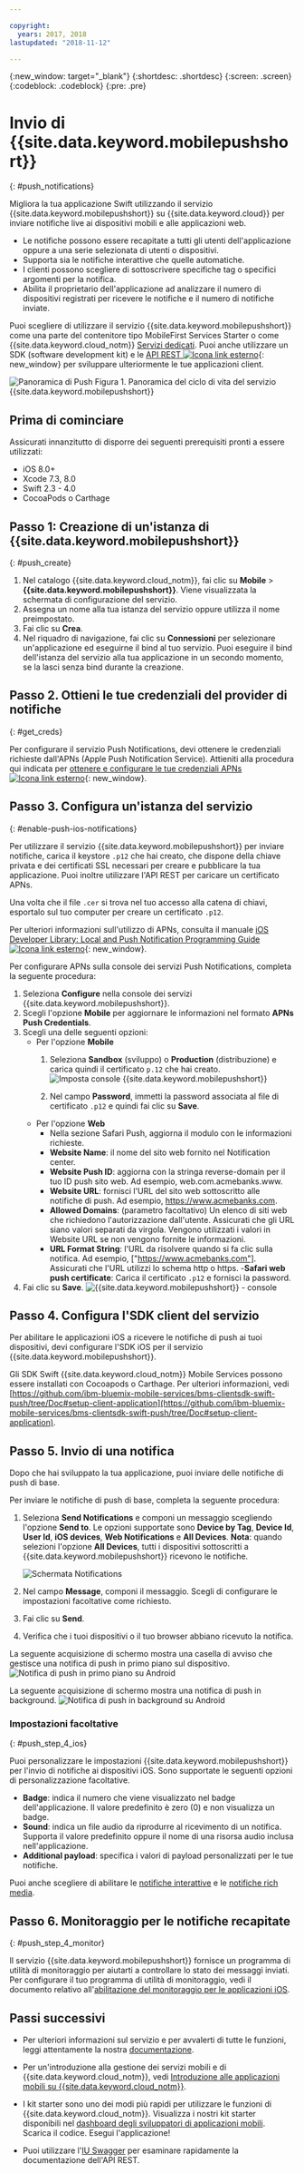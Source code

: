 ```yaml
---

copyright:
  years: 2017, 2018
lastupdated: "2018-11-12"

---
```

{:new_window: target="_blank"}
{:shortdesc: .shortdesc}
{:screen: .screen}
{:codeblock: .codeblock}
{:pre: .pre}

# Invio di {{site.data.keyword.mobilepushshort}}
{: #push_notifications}

Migliora la tua applicazione Swift utilizzando il servizio {{site.data.keyword.mobilepushshort}} su {{site.data.keyword.cloud}} per inviare notifiche live ai dispositivi mobili e alle applicazioni web.

 - Le notifiche possono essere recapitate a tutti gli utenti dell'applicazione oppure a una serie selezionata di utenti o dispositivi.
 - Supporta sia le notifiche interattive che quelle automatiche.
 - I clienti possono scegliere di sottoscrivere specifiche tag o specifici argomenti per la notifica.
 - Abilita il proprietario dell'applicazione ad analizzare il numero di dispositivi registrati per ricevere le notifiche e il numero di notifiche inviate.

Puoi scegliere di utilizzare il servizio {{site.data.keyword.mobilepushshort}} come una parte del contenitore tipo MobileFirst Services Starter o come {{site.data.keyword.cloud_notm}} [Servizi dedicati](/docs/dedicated/index.html). Puoi anche utilizzare un SDK (software development kit) e le [API REST ![Icona link esterno](../../icons/launch-glyph.svg "Icona link esterno")](https://mobile.{DomainName}/imfpush/){: new_window} per sviluppare ulteriormente le tue applicazioni client.

![Panoramica di Push](images/push_notification_lifecycle.jpg) Figura 1. Panoramica del ciclo di vita del servizio {{site.data.keyword.mobilepushshort}}

## Prima di cominciare

Assicurati innanzitutto di disporre dei seguenti prerequisiti pronti a essere utilizzati:

 - iOS 8.0+
 - Xcode 7.3, 8.0
 - Swift 2.3 - 4.0
 - CocoaPods o Carthage

## Passo 1: Creazione di un'istanza di {{site.data.keyword.mobilepushshort}}
{: #push_create}

1. Nel catalogo {{site.data.keyword.cloud_notm}}, fai clic su **Mobile** > **{{site.data.keyword.mobilepushshort}}**. Viene visualizzata la schermata di configurazione del servizio.
2. Assegna un nome alla tua istanza del servizio oppure utilizza il nome preimpostato.
3. Fai clic su **Crea**.
4. Nel riquadro di navigazione, fai clic su **Connessioni** per selezionare un'applicazione ed eseguirne il bind al tuo servizio. Puoi eseguire il bind dell'istanza del servizio alla tua applicazione in un secondo momento, se la lasci senza bind durante la creazione.


## Passo 2. Ottieni le tue credenziali del provider di notifiche
{: #get_creds}

Per configurare il servizio Push Notifications, devi ottenere le credenziali richieste dall'APNs (Apple Push Notification Service). Attieniti alla procedura qui indicata per [ottenere e configurare le tue credenziali APNs ![Icona link esterno](../../icons/launch-glyph.svg "Icona link esterno")](https://console.bluemix.net/docs/services/mobilepush/push_step_1.html#push_step_1_ios){: new_window}.


## Passo 3. Configura un'istanza del servizio
{: #enable-push-ios-notifications}

Per utilizzare il servizio {{site.data.keyword.mobilepushshort}} per inviare notifiche, carica il keystore `.p12` che hai creato, che dispone della chiave privata e dei certificati SSL necessari per creare e pubblicare la tua applicazione. Puoi inoltre utilizzare l'API REST per caricare un certificato APNs.

Una volta che il file `.cer` si trova nel tuo accesso alla catena di chiavi, esportalo sul tuo computer per creare un certificato `.p12`.

Per ulteriori informazioni sull'utilizzo di APNs, consulta il manuale [iOS Developer Library: Local and Push Notification Programming Guide ![Icona link esterno](../../icons/launch-glyph.svg "Icona link esterno")](https://developer.apple.com/library/content/documentation/NetworkingInternet/Conceptual/RemoteNotificationsPG/APNSOverview.html#//apple_ref/doc/uid/TP40008194-CH8-SW1){: new_window}.

Per configurare APNs sulla console dei servizi Push Notifications, completa la seguente procedura:

1. Seleziona **Configure** nella console dei servizi {{site.data.keyword.mobilepushshort}}.
2. Scegli l'opzione **Mobile** per aggiornare le informazioni nel formato **APNs Push Credentials**.
3. Scegli una delle seguenti opzioni:
	- Per l'opzione **Mobile**
		1. Seleziona **Sandbox** (sviluppo) o **Production** (distribuzione) e carica quindi il certificato `p.12` che hai creato.
		  ![Imposta console {{site.data.keyword.mobilepushshort}}](images/wizard.jpg)

		2. Nel campo **Password**, immetti la password associata al file di certificato `.p12` e quindi fai clic su **Save**.
	- Per l'opzione **Web**
		- Nella sezione Safari Push, aggiorna il modulo con le informazioni richieste.
		- **Website Name**: il nome del sito web fornito nel Notification center.
		- **Website Push ID**: aggiorna con la stringa reverse-domain per il tuo ID push sito web. Ad esempio, web.com.acmebanks.www.
		- **Website URL**: fornisci l'URL del sito web sottoscritto alle notifiche di push. Ad esempio, https://www.acmebanks.com.
		- **Allowed Domains**: (parametro facoltativo) Un elenco di siti web che richiedono l'autorizzazione dall'utente. Assicurati che gli URL siano valori separati da virgola. Vengono utilizzati i valori in Website URL se non vengono fornite le informazioni.
		- **URL Format String**: l'URL da risolvere quando si fa clic sulla notifica. Ad esempio, ["https://www.acmebanks.com"]. Assicurati che l'URL utilizzi lo schema http o https.
		-**Safari web push certificate**: Carica il certificato `.p12` e fornisci la password.
4. Fai clic su **Save**.
	![{{site.data.keyword.mobilepushshort}} - console](images/push_configure_safari.jpg)

## Passo 4. Configura l'SDK client del servizio

Per abilitare le applicazioni iOS a ricevere le notifiche di push ai tuoi dispositivi, devi configurare l'SDK iOS per il servizio {{site.data.keyword.mobilepushshort}}.

Gli SDK Swift {{site.data.keyword.cloud_notm}} Mobile Services possono essere installati con Cocoapods o Carthage. Per ulteriori informazioni, vedi [https://github.com/ibm-bluemix-mobile-services/bms-clientsdk-swift-push/tree/Doc#setup-client-application](https://github.com/ibm-bluemix-mobile-services/bms-clientsdk-swift-push/tree/Doc#setup-client-application).


## Passo 5. Invio di una notifica

Dopo che hai sviluppato la tua applicazione, puoi inviare delle notifiche di push di base.

Per inviare le notifiche di push di base, completa la seguente procedura:

1. Seleziona **Send Notifications** e componi un messaggio scegliendo l'opzione **Send to**. Le opzioni supportate sono **Device by Tag**, **Device Id**, **User Id**, **iOS devices**, **Web Notifications** e **All Devices**.
**Nota**: quando selezioni l'opzione **All Devices**, tutti i dispositivi sottoscritti a {{site.data.keyword.mobilepushshort}} ricevono le notifiche.

	![Schermata Notifications](images/tag_notification.jpg)

2. Nel campo **Message**, componi il messaggio. Scegli di configurare le impostazioni facoltative come richiesto.
3. Fai clic su **Send**.
3. Verifica che i tuoi dispositivi o il tuo browser abbiano ricevuto la notifica.

La seguente acquisizione di schermo mostra una casella di avviso che gestisce una notifica di push in primo piano sul dispositivo.
	![Notifica di push in primo piano su Android](images/Android_Screenshot.jpg)

La seguente acquisizione di schermo mostra una notifica di push in background.
	![Notifica di push in background su Android](images/background.png)

### Impostazioni facoltative
{: #push_step_4_ios}

Puoi personalizzare le impostazioni {{site.data.keyword.mobilepushshort}} per l'invio di notifiche ai dispositivi iOS. Sono supportate le seguenti opzioni di personalizzazione facoltative.

- **Badge**:  indica il numero che viene visualizzato nel badge dell'applicazione. Il valore predefinito è zero (0) e non visualizza un badge.
- **Sound**: indica un file audio da riprodurre al ricevimento di un notifica. Supporta il valore predefinito oppure il nome di una risorsa audio inclusa nell'applicazione.
- **Additional payload**: specifica i valori di payload personalizzati per le tue notifiche.

Puoi anche scegliere di abilitare le [notifiche interattive](https://github.com/ibm-bluemix-mobile-services/bms-clientsdk-swift-push/tree/Doc#interactive-notifications) e le [notifiche rich media](https://github.com/ibm-bluemix-mobile-services/bms-clientsdk-swift-push/tree/Doc#enabling-rich-media-notifications).

## Passo 6. Monitoraggio per le notifiche recapitate
{: #push_step_4_monitor}

Il servizio {{site.data.keyword.mobilepushshort}} fornisce un programma di utilità di monitoraggio per aiutarti a controllare lo stato dei messaggi inviati. Per configurare il tuo programma di utilità di monitoraggio, vedi il documento relativo all'[abilitazione del monitoraggio per le applicazioni iOS](https://github.com/ibm-bluemix-mobile-services/bms-clientsdk-swift-push/tree/Doc#enable-monitoring).

## Passi successivi

 - Per ulteriori informazioni sul servizio e per avvalerti di tutte le funzioni, leggi attentamente la nostra [documentazione](/docs/services/mobilepush/c_overview_push.html#overview-push).

 - Per un'introduzione alla gestione dei servizi mobili e di {{site.data.keyword.cloud_notm}}, vedi [Introduzione alle applicazioni mobili su {{site.data.keyword.cloud_notm}}](/docs/services/mobile/index.html).

 - I kit starter sono uno dei modi più rapidi per utilizzare le funzioni di {{site.data.keyword.cloud_notm}}. Visualizza i nostri kit starter disponibili nel [dashboard degli sviluppatori di applicazioni mobili](https://console.bluemix.net/developer/mobile/dashboard). Scarica il codice. Esegui l'applicazione!

 - Puoi utilizzare l'[IU Swagger](https://mobile.ng.bluemix.net/imfpush/) per esaminare rapidamente la documentazione dell'API REST.
